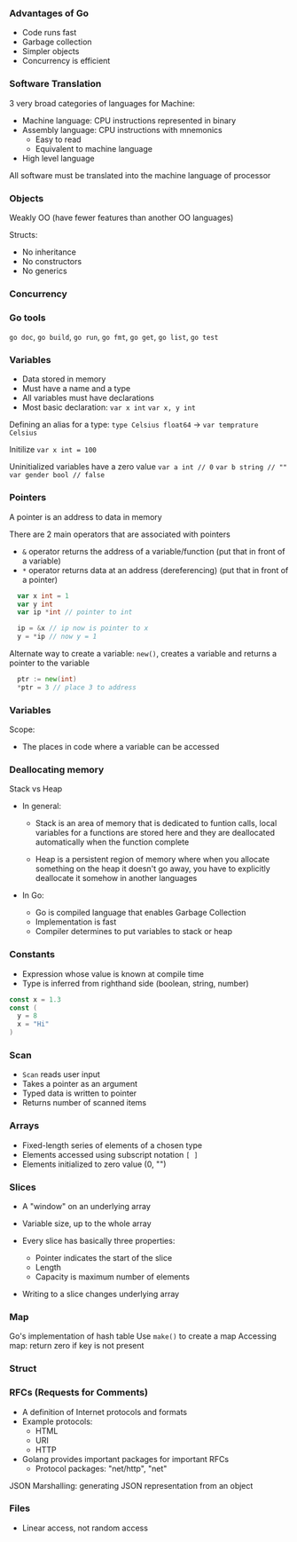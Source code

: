 ### Advantages of Go 

- Code runs fast
- Garbage collection
- Simpler objects
- Concurrency is efficient

### Software Translation

3 very broad categories of languages for Machine:
- Machine language: CPU instructions represented in binary
- Assembly language: CPU instructions with mnemonics
  + Easy to read
  + Equivalent to machine language
- High level language

All software must be translated into the machine language of processor

### Objects

Weakly OO (have fewer features than another OO languages)

Structs:
- No inheritance
- No constructors
- No generics

### Concurrency

### Go tools
`go doc`, `go build`, `go run`, `go fmt`, `go get`, `go list`, `go test`

### Variables

- Data stored in memory
- Must have a name and a type
- All variables must have declarations
- Most basic declaration: 
  `var x int`
  `var x, y int`

Defining an alias for a type:
    `type Celsius float64`
->  `var temprature Celsius`

Initilize
`var x int = 100`

Uninitialized variables have a zero value
`var a int // 0`
`var b string // ""`
`var gender bool // false`

### Pointers

A pointer is an address to data in memory

There are 2 main operators that are associated with pointers
  - `&` operator returns the address of a variable/function
  (put that in front of a variable)
  - `*` operator returns data at an address (dereferencing)
  (put that in front of a pointer)

```go
  var x int = 1
  var y int
  var ip *int // pointer to int

  ip = &x // ip now is pointer to x
  y = *ip // now y = 1
```

Alternate way to create a variable: `new()`, creates a variable and returns
a pointer to the variable 

```go
  ptr := new(int)
  *ptr = 3 // place 3 to address
```

### Variables

Scope:
- The places in code where a variable can be accessed

### Deallocating memory
Stack vs Heap

- In general:
  + Stack is an area of memory that is dedicated to funtion calls, local variables
  for a functions are stored here and they are deallocated automatically when the
  function complete 

  + Heap is a persistent region of memory where when you allocate something on the
heap it doesn't go away, you have to explicitly deallocate it somehow in another
languages

- In Go:
  + Go is compiled language that enables Garbage Collection
  + Implementation is fast
  + Compiler determines to put variables to stack or heap

### Constants

- Expression whose value is known at compile time    
- Type is inferred from righthand side (boolean, string, number)

```go
const x = 1.3
const (
  y = 8
  x = "Hi"
)
```

### Scan 
- `Scan` reads user input
- Takes a pointer as an argument
- Typed data is written to pointer
- Returns number of scanned items

### Arrays 
- Fixed-length series of elements of a chosen type
- Elements accessed using subscript notation `[ ]`
- Elements initialized to zero value (0, "")

### Slices
- A "window" on an underlying array
- Variable size, up to the whole array
- Every slice has basically three properties:
  + Pointer indicates the start of the slice
  + Length
  + Capacity is maximum number of elements

- Writing to a slice changes underlying array

### Map

Go's implementation of hash table
Use `make()` to create a map
Accessing map: return zero if key is not present

### Struct

### RFCs (Requests for Comments)

- A definition of Internet protocols and formats
- Example protocols: 
  + HTML
  + URI
  + HTTP
- Golang provides important packages for important RFCs
  + Protocol packages: "net/http", "net"

JSON Marshalling: generating JSON representation from an object

### Files
- Linear access, not random access
